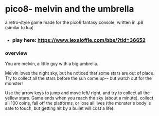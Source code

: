 # pico8- melvin and the umbrella
a retro-style game made for the pico8 fantasy console, written in .p8 (similar to lua)

- ### play here: https://www.lexaloffle.com/bbs/?tid=36652 ###

### overview ### 
You are melvin, a little guy with a big umbrella.

Melvin loves the night sky, but he noticed that some stars are out of place. Try to collect all the stars before the sun come up-- but watch out for the monster!

Use the arrow keys to jump and move left/ right, and try to collect all the yellow stars. Game ends when you reach the sky (about a minute), collect all 100 coins, fall off the platforms, or lose all lives (the monster's body is safe to touch, but getting hit by a bullet will cost a life).
